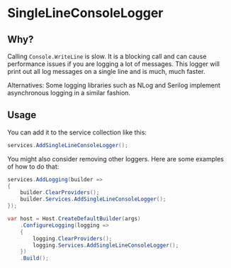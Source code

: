 # SingleLineConsoleLogger

## Why?

Calling `Console.WriteLine` is slow. It is a blocking call and can cause performance issues if you are logging a lot of messages. This logger will print out all log messages on a single line and is much, much faster.

Alternatives: Some logging libraries such as NLog and Serilog implement asynchronous logging in a similar fashion.

## Usage

You can add it to the service collection like this:

```csharp
services.AddSingleLineConsoleLogger();
```

You might also consider removing other loggers. Here are some examples of how to do that:

```csharp
services.AddLogging(builder =>
{
    builder.ClearProviders();
    builder.Services.AddSingleLineConsoleLogger();
});
```

```csharp
var host = Host.CreateDefaultBuilder(args)
    .ConfigureLogging(logging =>
    {
        logging.ClearProviders();
        logging.Services.AddSingleLineConsoleLogger();
    })
    .Build();
```
